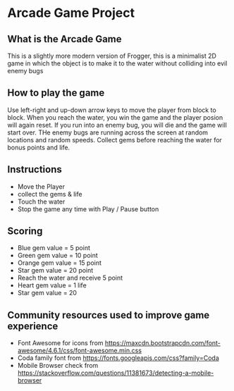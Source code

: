 # Arcade Game Project

## What is the Arcade Game

This is a slightly more modern version of Frogger, this is a minimalist 2D game in which the object is to make it to the water without colliding into evil enemy bugs

## How to play the game

Use left-right and up-down arrow keys to move the player from block to block. When you reach the water, you win the game and the player posion will again reset. If you run into an enemy bug, you will die and the game will start over. THe enemy bugs are running across the screen at random locations and random speeds. Collect gems before reaching the water for bonus points and life.

## Instructions

* Move the Player
* collect the gems & life
* Touch the water
* Stop the game any time with Play / Pause button

## Scoring

* Blue gem value = 5 point
* Green gem value = 10 point
* Orange gem value = 15 point
* Star gem value = 20 point
* Reach the water and receive 5  point
* Heart gem value = 1 life
* Star gem value = 20

## Community resources used to improve game experience

* Font Awesome for icons from https://maxcdn.bootstrapcdn.com/font-awesome/4.6.1/css/font-awesome.min.css
* Coda family font from https://fonts.googleapis.com/css?family=Coda
* Mobile Browser check from https://stackoverflow.com/questions/11381673/detecting-a-mobile-browser

